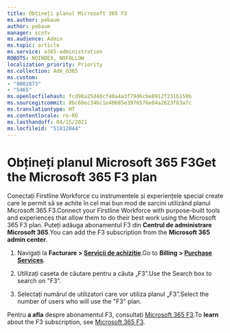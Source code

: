 ```yaml
---
title: Obțineți planul Microsoft 365 F3
ms.author: pebaum
author: pebaum
manager: scotv
ms.audience: Admin
ms.topic: article
ms.service: o365-administration
ROBOTS: NOINDEX, NOFOLLOW
localization_priority: Priority
ms.collection: Adm_O365
ms.custom:
- "9002873"
- "5465"
ms.openlocfilehash: fcd98a25d48cf40a4a3f79d6cbe8912f231b150b
ms.sourcegitcommit: 8bc60ec34bc1e40685e3976576e04a2623f63a7c
ms.translationtype: HT
ms.contentlocale: ro-RO
ms.lasthandoff: 04/15/2021
ms.locfileid: "51812044"
---
```

# <a name="get-the-microsoft-365-f3-plan"></a><span data-ttu-id="90da7-102">Obțineți planul Microsoft 365 F3</span><span class="sxs-lookup"><span data-stu-id="90da7-102">Get the Microsoft 365 F3 plan</span></span>

<span data-ttu-id="90da7-103">Conectați Firstline Workforce cu instrumentele și experiențele special create care le permit să se achite în cel mai bun mod de sarcini utilizând planul Microsoft 365 F3.</span><span class="sxs-lookup"><span data-stu-id="90da7-103">Connect your Firstline Workforce with purpose-built tools and experiences that allow them to do their best work using the Microsoft 365 F3 plan.</span></span> <span data-ttu-id="90da7-104">Puteți adăuga abonamentul F3 din **Centrul de administrare Microsoft 365**.</span><span class="sxs-lookup"><span data-stu-id="90da7-104">You can add the F3 subscription from the **Microsoft 365 admin center**.</span></span>

1. <span data-ttu-id="90da7-105">Navigați la **Facturare > [Servicii de achiziție](https://go.microsoft.com/fwlink/p/?linkid=868433)**.</span><span class="sxs-lookup"><span data-stu-id="90da7-105">Go to **Billing > [Purchase Services](https://go.microsoft.com/fwlink/p/?linkid=868433)**.</span></span>

2. <span data-ttu-id="90da7-106">Utilizați caseta de căutare pentru a căuta „F3”.</span><span class="sxs-lookup"><span data-stu-id="90da7-106">Use the Search box to search on "F3".</span></span>

3. <span data-ttu-id="90da7-107">Selectați numărul de utilizatori care vor utiliza planul „F3”.</span><span class="sxs-lookup"><span data-stu-id="90da7-107">Select the number of users who will use the "F3" plan.</span></span>

<span data-ttu-id="90da7-108">Pentru **a afla** despre abonamentul F3, consultați [Microsoft 365 F3](https://www.microsoft.com/microsoft-365/microsoft-365-enterprise-f3?activetab=pivot%3aoverviewtab).</span><span class="sxs-lookup"><span data-stu-id="90da7-108">To **learn** about the F3 subscription, see [Microsoft 365 F3](https://www.microsoft.com/microsoft-365/microsoft-365-enterprise-f3?activetab=pivot%3aoverviewtab).</span></span>
